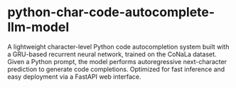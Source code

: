 # python-char-code-autocomplete-llm-model
A lightweight character-level Python code autocompletion system built with a GRU-based recurrent neural network, trained on the CoNaLa dataset. Given a Python prompt, the model performs autoregressive next-character prediction to generate code completions. Optimized for fast inference and easy deployment via a FastAPI web interface.
